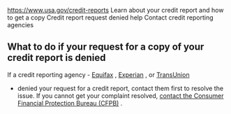 

https://www.usa.gov/credit-reports
Learn about your credit report and how to get a copy
Credit report request denied help
Contact credit reporting agencies

What to do if your request for a copy of your credit report is denied
---------------------------------------------------------------------

If a credit reporting agency -
[Equifax](https://www.equifax.com/personal/contact-us/)
,
[Experian](https://www.experian.com/contact/personal-services-contacts.html#content-03)
, or
[TransUnion](https://www.transunion.com/customer-support/support-options)
- denied your request for a credit report, contact them first to resolve the issue. If you cannot get your complaint resolved,
[contact the Consumer Financial Protection Bureau (CFPB)](https://www.consumerfinance.gov/about-us/contact-us/)
.
